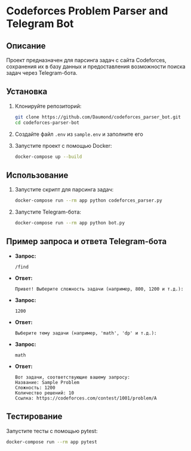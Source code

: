 # Codeforces Problem Parser and Telegram Bot

## Описание

Проект предназначен для парсинга задач с сайта Codeforces, сохранения их в базу данных и предоставления возможности поиска задач через Telegram-бота.

## Установка

1. Клонируйте репозиторий:

    ```bash
    git clone https://github.com/Daumond/codeforces_parser_bot.git
    cd codeforces-parser-bot
    ```

2. Создайте файл `.env` из `sample.env` и заполните его 



3. Запустите проект с помощью Docker:

    ```bash
    docker-compose up --build
    ```

## Использование

1. Запустите скрипт для парсинга задач:

    ```bash
    docker-compose run --rm app python codeforces_parser.py
    ```

2. Запустите Telegram-бота:

    ```bash
    docker-compose run --rm app python bot.py
    ```

## Пример запроса и ответа Telegram-бота

- **Запрос:**

    ```plaintext
    /find
    ```

- **Ответ:**

    ```plaintext
    Привет! Выберите сложность задачи (например, 800, 1200 и т.д.):
    ```

- **Запрос:**

    ```plaintext
    1200
    ```

- **Ответ:**

    ```plaintext
    Выберите тему задачи (например, 'math', 'dp' и т.д.):
    ```

- **Запрос:**

    ```plaintext
    math
    ```

- **Ответ:**

    ```plaintext
    Вот задачи, соответствующие вашему запросу:
    Название: Sample Problem
    Сложность: 1200
    Количество решений: 10
    Ссылка: https://codeforces.com/contest/1001/problem/A
    ```

## Тестирование

Запустите тесты с помощью pytest:

```bash
docker-compose run --rm app pytest
```